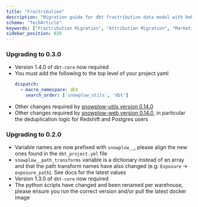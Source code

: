 ```yaml
---
title: "Fractribution"
description: "Migration guide for dbt fractribution data model with behavioral attribution analytics improvements."
schema: "TechArticle"
keywords: ["Fractribution Migration", "Attribution Migration", "Marketing Migration", "Fractional Attribution", "DBT Migration", "Attribution DBT"]
sidebar_position: 920
---
```


### Upgrading to 0.3.0
- Version 1.4.0 of `dbt-core` now required
- You must add the following to the top level of your project yaml
    ```yml title="dbt_project.yml"
    dispatch:
      - macro_namespace: dbt
        search_order: ['snowplow_utils', 'dbt']
    ```
- Other changes required by [snowplow-utils version 0.14.0](/docs/modeling-your-data/modeling-your-data-with-dbt/migration-guides/utils/index.md#upgrading-to-0140)
- Other changes required by [snowplow-web version 0.14.0](/docs/modeling-your-data/modeling-your-data-with-dbt/migration-guides/web/index.md#upgrading-to-0140), in particular the deduplication logic for Redshift and Postgres users

### Upgrading to 0.2.0
- Variable names are now prefixed with `snowplow__`, please align the new ones found in the `dbt_project.yml` file
- `snowplow__path_transforms` variable is a dictionary instead of an array and that the path transform names have also changed (e.g: `Exposure` -> `exposure_path`). See docs for the latest values
- Version 1.3.0 of `dbt-core` now required
- The python scripts have changed and been renamed per warehouse, please ensure you run the correct version and/or pull the latest docker image
